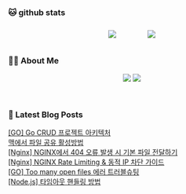 
###  🐱 github stats  

<div id="main" align="center">
    <img src="https://github-readme-stats.vercel.app/api?username=peterica&count_private=true&show_icons=true&theme=radical"
        style="height: auto; margin-left: 20px; margin-right: 20px; padding: 10px;"/>
    <img src="https://github-readme-stats.vercel.app/api/top-langs/?username=peterica&layout=compact"   
        style="height: auto; margin-left: 20px; margin-right: 20px; padding: 10px;"/>
</div>

###  💁‍♀️ About Me  
<p align="center">
    <a href="https://peterica.tistory.com/"><img src="https://img.shields.io/badge/Blog-FF5722?style=flat-square&logo=Blogger&logoColor=white"/></a>
    <a href="mailto:ilovefran.ofm@gmail.com"><img src="https://img.shields.io/badge/Gmail-d14836?style=flat-square&logo=Gmail&logoColor=white&link=ilovefran.ofm@gmail.com"/></a>
</p>

<br>

### 📕 Latest Blog Posts   

<a href ="https://peterica.tistory.com/928"> [GO] Go CRUD 프로젝트 아키텍처 </a> <br>
<a href ="https://peterica.tistory.com/558"> 맥에서 파일 공유 활성방법 </a> <br>
<a href ="https://peterica.tistory.com/925"> [Nginx] NGINX에서 404 오류 발생 시 기본 파일 전달하기 </a> <br>
<a href ="https://peterica.tistory.com/924"> [Nginx] NGINX Rate Limiting &amp; 동적 IP 차단 가이드 </a> <br>
<a href ="https://peterica.tistory.com/923"> [GO] Too many open files 에러 트러블슈팅 </a> <br>
<a href ="https://peterica.tistory.com/815"> [Node.js] 타임아웃 핸들링 방법 </a> <br>
